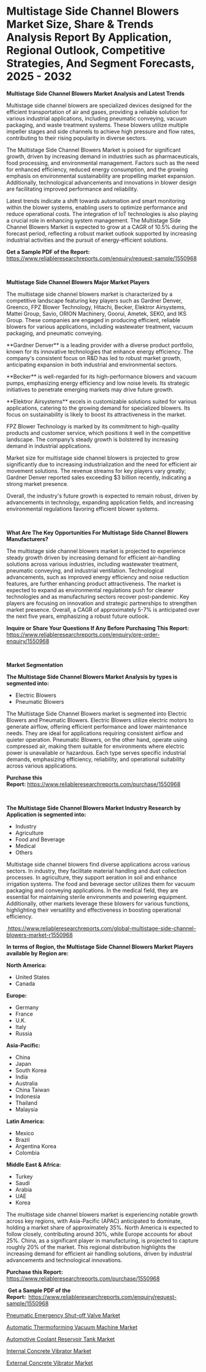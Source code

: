 <p><h1>Multistage Side Channel Blowers Market Size, Share & Trends Analysis Report By Application, Regional Outlook, Competitive Strategies, And Segment Forecasts, 2025 - 2032</h1></p><p><strong>Multistage Side Channel Blowers Market Analysis and Latest Trends</strong></p>
<p><p>Multistage side channel blowers are specialized devices designed for the efficient transportation of air and gases, providing a reliable solution for various industrial applications, including pneumatic conveying, vacuum packaging, and waste treatment systems. These blowers utilize multiple impeller stages and side channels to achieve high pressure and flow rates, contributing to their rising popularity in diverse sectors.</p><p>The Multistage Side Channel Blowers Market is poised for significant growth, driven by increasing demand in industries such as pharmaceuticals, food processing, and environmental management. Factors such as the need for enhanced efficiency, reduced energy consumption, and the growing emphasis on environmental sustainability are propelling market expansion. Additionally, technological advancements and innovations in blower design are facilitating improved performance and reliability.</p><p>Latest trends indicate a shift towards automation and smart monitoring within the blower systems, enabling users to optimize performance and reduce operational costs. The integration of IoT technologies is also playing a crucial role in enhancing system management. The Multistage Side Channel Blowers Market is expected to grow at a CAGR of 10.5% during the forecast period, reflecting a robust market outlook supported by increasing industrial activities and the pursuit of energy-efficient solutions.</p></p>
<p><strong>Get a Sample PDF of the Report:&nbsp;</strong> <a href="https://www.reliableresearchreports.com/enquiry/request-sample/1550968?utm_campaign=16&utm_medium=2&utm_source=Github&utm_content=ia&utm_term=11042025&utm_id=multistage-side-channel-blowers">https://www.reliableresearchreports.com/enquiry/request-sample/1550968</a></p>
<p>&nbsp;</p>
<p><strong>Multistage Side Channel Blowers Major Market Players</strong></p>
<p><p>The multistage side channel blowers market is characterized by a competitive landscape featuring key players such as Gardner Denver, Greenco, FPZ Blower Technology, Hitachi, Becker, Elektror Airsystems, Mattei Group, Savio, ORION Machinery, Goorui, Ametek, SEKO, and IKS Group. These companies are engaged in producing efficient, reliable blowers for various applications, including wastewater treatment, vacuum packaging, and pneumatic conveying.</p><p>**Gardner Denver** is a leading provider with a diverse product portfolio, known for its innovative technologies that enhance energy efficiency. The company's consistent focus on R&D has led to robust market growth, anticipating expansion in both industrial and environmental sectors.</p><p>**Becker** is well-regarded for its high-performance blowers and vacuum pumps, emphasizing energy efficiency and low noise levels. Its strategic initiatives to penetrate emerging markets may drive future growth.</p><p>**Elektror Airsystems** excels in customizable solutions suited for various applications, catering to the growing demand for specialized blowers. Its focus on sustainability is likely to boost its attractiveness in the market.</p><p>FPZ Blower Technology is marked by its commitment to high-quality products and customer service, which positions it well in the competitive landscape. The company’s steady growth is bolstered by increasing demand in industrial applications.</p><p>Market size for multistage side channel blowers is projected to grow significantly due to increasing industrialization and the need for efficient air movement solutions. The revenue streams for key players vary greatly; Gardner Denver reported sales exceeding $3 billion recently, indicating a strong market presence.</p><p>Overall, the industry's future growth is expected to remain robust, driven by advancements in technology, expanding application fields, and increasing environmental regulations favoring efficient blower systems.</p></p>
<p>&nbsp;</p>
<p><strong>What Are The Key Opportunities For Multistage Side Channel Blowers Manufacturers?</strong></p>
<p><p>The multistage side channel blowers market is projected to experience steady growth driven by increasing demand for efficient air-handling solutions across various industries, including wastewater treatment, pneumatic conveying, and industrial ventilation. Technological advancements, such as improved energy efficiency and noise reduction features, are further enhancing product attractiveness. The market is expected to expand as environmental regulations push for cleaner technologies and as manufacturing sectors recover post-pandemic. Key players are focusing on innovation and strategic partnerships to strengthen market presence. Overall, a CAGR of approximately 5-7% is anticipated over the next five years, emphasizing a robust future outlook.</p></p>
<p><strong>Inquire or Share Your Questions If Any Before Purchasing This Report:</strong> <a href="https://www.reliableresearchreports.com/enquiry/pre-order-enquiry/1550968?utm_campaign=16&utm_medium=2&utm_source=Github&utm_content=ia&utm_term=11042025&utm_id=multistage-side-channel-blowers">https://www.reliableresearchreports.com/enquiry/pre-order-enquiry/1550968</a></p>
<p>&nbsp;</p>
<p><strong>Market Segmentation</strong></p>
<p><strong>The Multistage Side Channel Blowers Market Analysis by types is segmented into:</strong></p>
<p><ul><li>Electric Blowers</li><li>Pneumatic Blowers</li></ul></p>
<p><p>The Multistage Side Channel Blowers market is segmented into Electric Blowers and Pneumatic Blowers. Electric Blowers utilize electric motors to generate airflow, offering efficient performance and lower maintenance needs. They are ideal for applications requiring consistent airflow and quieter operation. Pneumatic Blowers, on the other hand, operate using compressed air, making them suitable for environments where electric power is unavailable or hazardous. Each type serves specific industrial demands, emphasizing efficiency, reliability, and operational suitability across various applications.</p></p>
<p><strong>Purchase this Report:&nbsp;</strong><a href="https://www.reliableresearchreports.com/purchase/1550968?utm_campaign=16&utm_medium=2&utm_source=Github&utm_content=ia&utm_term=11042025&utm_id=multistage-side-channel-blowers">https://www.reliableresearchreports.com/purchase/1550968</a></p>
<p>&nbsp;</p>
<p><strong>The Multistage Side Channel Blowers Market Industry Research by Application is segmented into:</strong></p>
<p><ul><li>Industry</li><li>Agriculture</li><li>Food and Beverage</li><li>Medical</li><li>Others</li></ul></p>
<p><p>Multistage side channel blowers find diverse applications across various sectors. In industry, they facilitate material handling and dust collection processes. In agriculture, they support aeration in soil and enhance irrigation systems. The food and beverage sector utilizes them for vacuum packaging and conveying applications. In the medical field, they are essential for maintaining sterile environments and powering equipment. Additionally, other markets leverage these blowers for various functions, highlighting their versatility and effectiveness in boosting operational efficiency.</p></p>
<p><a href="https://www.reliableresearchreports.com/global-multistage-side-channel-blowers-market-r1550968?utm_campaign=16&utm_medium=2&utm_source=Github&utm_content=ia&utm_term=11042025&utm_id=multistage-side-channel-blowers">&nbsp;https://www.reliableresearchreports.com/global-multistage-side-channel-blowers-market-r1550968</a></p>
<p><strong>In terms of Region, the Multistage Side Channel Blowers Market Players available by Region are:</strong></p>
<p>
    <p> <strong> North America: </strong>
        <ul>
            <li>United States</li>
            <li>Canada</li>
        </ul>
        </p> 
    <p> <strong> Europe: </strong>
        <ul>
            <li>Germany</li>
            <li>France</li>
            <li>U.K.</li>
            <li>Italy</li>
            <li>Russia</li>
        </ul>
        </p> 
    <p> <strong> Asia-Pacific: </strong>
        <ul>
            <li>China</li>
            <li>Japan</li>
            <li>South Korea</li>
            <li>India</li>
            <li>Australia</li>
            <li>China Taiwan</li>
            <li>Indonesia</li>
            <li>Thailand</li>
            <li>Malaysia</li>
        </ul>
        </p> 
    <p> <strong> Latin America: </strong>
        <ul>
            <li>Mexico</li>
            <li>Brazil</li>
            <li>Argentina Korea</li>
            <li>Colombia</li>
        </ul>
        </p> 
    <p> <strong> Middle East & Africa: </strong>
        <ul>
            <li>Turkey</li>
            <li>Saudi</li>
            <li>Arabia</li>
            <li>UAE</li>
            <li>Korea</li>
        </ul>
    </p>
    </p>
<p><p>The multistage side channel blowers market is experiencing notable growth across key regions, with Asia-Pacific (APAC) anticipated to dominate, holding a market share of approximately 35%. North America is expected to follow closely, contributing around 30%, while Europe accounts for about 25%. China, as a significant player in manufacturing, is projected to capture roughly 20% of the market. This regional distribution highlights the increasing demand for efficient air handling solutions, driven by industrial advancements and technological innovations.</p></p>
<p><strong>Purchase this Report: </strong><a href="https://www.reliableresearchreports.com/purchase/1550968?utm_campaign=16&utm_medium=2&utm_source=Github&utm_content=ia&utm_term=11042025&utm_id=multistage-side-channel-blowers">https://www.reliableresearchreports.com/purchase/1550968</a></p>
<p>&nbsp;<strong>Get a Sample PDF of the Report:&nbsp;&nbsp;</strong><a href="https://www.reliableresearchreports.com/enquiry/request-sample/1550968?utm_campaign=16&utm_medium=2&utm_source=Github&utm_content=ia&utm_term=11042025&utm_id=multistage-side-channel-blowers">https://www.reliableresearchreports.com/enquiry/request-sample/1550968</a></p>
<p><strong></strong></p>
<p><p><a href="https://github.com/ujanoandryvw/Market-Research-Report-List-1/blob/main/pneumatic-emergency-shut-off-valve-market.md?utm_campaign=16&utm_medium=2&utm_source=Github&utm_content=ia&utm_term=11042025&utm_id=multistage-side-channel-blowers">Pneumatic Emergency Shut-off Valve Market</a></p><p><a href="https://github.com/zemonarutaep/Market-Research-Report-List-1/blob/main/automatic-thermoforming-vacuum-machine-market.md?utm_campaign=16&utm_medium=2&utm_source=Github&utm_content=ia&utm_term=11042025&utm_id=multistage-side-channel-blowers">Automatic Thermoforming Vacuum Machine Market</a></p><p><a href="https://github.com/donnypolan/Market-Research-Report-List-1/blob/main/automotive-coolant-reservoir-tank-market.md?utm_campaign=16&utm_medium=2&utm_source=Github&utm_content=ia&utm_term=11042025&utm_id=multistage-side-channel-blowers">Automotive Coolant Reservoir Tank Market</a></p><p><a href="https://github.com/floengsubb/Market-Research-Report-List-1/blob/main/internal-concrete-vibrator-market.md?utm_campaign=16&utm_medium=2&utm_source=Github&utm_content=ia&utm_term=11042025&utm_id=multistage-side-channel-blowers">Internal Concrete Vibrator Market</a></p><p><a href="https://github.com/buluckcapps2/Market-Research-Report-List-1/blob/main/external-concrete-vibrator-market.md?utm_campaign=16&utm_medium=2&utm_source=Github&utm_content=ia&utm_term=11042025&utm_id=multistage-side-channel-blowers">External Concrete Vibrator Market</a></p></p>